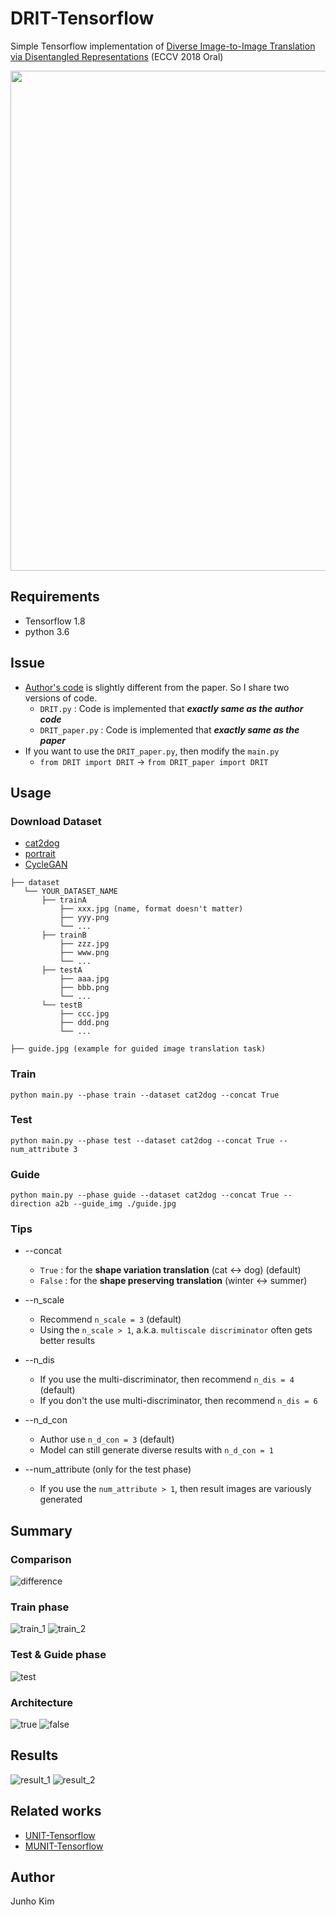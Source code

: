 # DRIT-Tensorflow
Simple Tensorflow implementation of [Diverse Image-to-Image Translation via Disentangled Representations](https://arxiv.org/abs/1808.00948) (ECCV 2018 Oral)

<img src='./assets/final.gif' width="800px">

## Requirements
* Tensorflow 1.8
* python 3.6

## Issue
* [Author's code](https://github.com/HsinYingLee/DRIT) is slightly different from the paper. So I share two versions of code.
  * `DRIT.py` : Code is implemented that ***exactly same as the author code***
  * `DRIT_paper.py` : Code is implemented that ***exactly same as the paper***
* If you want to use the `DRIT_paper.py`, then modify the `main.py`
  * `from DRIT import DRIT` -> `from DRIT_paper import DRIT`
  
## Usage
### Download Dataset
* [cat2dog](http://vllab.ucmerced.edu/hylee/DRIT/datasets/cat2dog)
* [portrait](http://vllab.ucmerced.edu/hylee/DRIT/datasets/portrait)
* [CycleGAN](https://people.eecs.berkeley.edu/~taesung_park/CycleGAN/datasets/)

```
├── dataset
   └── YOUR_DATASET_NAME
       ├── trainA
           ├── xxx.jpg (name, format doesn't matter)
           ├── yyy.png
           └── ...
       ├── trainB
           ├── zzz.jpg
           ├── www.png
           └── ...
       ├── testA
           ├── aaa.jpg 
           ├── bbb.png
           └── ...
       └── testB
           ├── ccc.jpg 
           ├── ddd.png
           └── ...
           
├── guide.jpg (example for guided image translation task)
```
  
### Train
```
python main.py --phase train --dataset cat2dog --concat True
```

### Test
```
python main.py --phase test --dataset cat2dog --concat True --num_attribute 3
```

### Guide
```
python main.py --phase guide --dataset cat2dog --concat True --direction a2b --guide_img ./guide.jpg
```

### Tips
* --concat
  * `True` : for the **shape variation translation** (cat <-> dog) (default)
  * `False` : for the **shape preserving translation** (winter <-> summer)
  
* --n_scale
  * Recommend `n_scale = 3` (default)
  * Using the `n_scale > 1`, a.k.a. `multiscale discriminator` often gets better results
  
* --n_dis
  * If you use the multi-discriminator, then recommend `n_dis = 4` (default)
  * If you don't the use multi-discriminator, then recommend `n_dis = 6`
  
* --n_d_con
  * Author use `n_d_con = 3` (default)
  * Model can still generate diverse results with `n_d_con = 1`
  
* --num_attribute (only for the test phase)
  * If you use the `num_attribute > 1`, then result images are variously generated

## Summary
### Comparison
![difference](./assets/difference.png)

### Train phase
![train_1](./assets/train_1.png)
![train_2](./assets/train_2.png)

### Test & Guide phase
![test](./assets/test.png)

### Architecture
![true](./assets/true.png)
![false](./assets/false.png)

## Results
![result_1](./assets/result1.png)
![result_2](./assets/result2.png)

## Related works
* [UNIT-Tensorflow](https://github.com/taki0112/UNIT-Tensorflow)
* [MUNIT-Tensorflow](https://github.com/taki0112/MUNIT-Tensorflow)

## Author
Junho Kim
